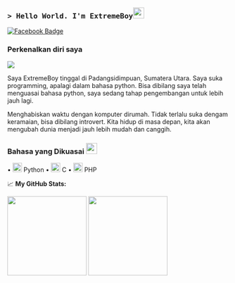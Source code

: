 ### <samp>&gt; Hello World. I'm ExtremeBoy<img src="https://media.giphy.com/media/hvRJCLFzcasrR4ia7z/giphy.gif" width="25"> </samp>
[![Facebook Badge](https://img.shields.io/badge/-Facebook-4267b2?style=flat-square&logo=Facebook&logoColor=white)](https://facebook.com/ExtremeBoy.GGUser/)

### Perkenalkan diri saya
![](https://visitor-badge.glitch.me/badge?page_id=ExtremeBoyGG)

Saya ExtremeBoy tinggal di Padangsidimpuan, Sumatera Utara. Saya suka programming, apalagi dalam bahasa python.
Bisa dibilang saya telah menguasai bahasa python, saya sedang tahap pengembangan untuk lebih jauh lagi.

Menghabiskan waktu dengan komputer dirumah. Tidak terlalu suka dengam keramaian, bisa dibilang introvert. Kita hidup di masa depan, kita akan mengubah dunia menjadi jauh lebih mudah dan canggih.

### Bahasa yang Dikuasai <img src="https://media.tenor.com/8McIGu0Tf_QAAAAi/fire-joypixels.gif" width="25">
• <img src="https://github.com/ExtremeBoyGG/ExtremeBoyGG/blob/python.png?raw=true" width="21"> Python
• <img src="https://github.com/ExtremeBoyGG/ExtremeBoyGG/blob/C.png?raw=true" width="21"> C
• <img src="https://github.com/ExtremeBoyGG/ExtremeBoyGG/blob/php-logo.png?raw=true" width="21"> PHP


📈 **My GitHub Stats:**

<p>
  <img height="180em" src="https://github-readme-stats.vercel.app/api?username=Gapur&show_icons=true&hide_border=true&&count_private=true&include_all_commits=true" />
  <img height="180em" src="https://github-readme-stats.vercel.app/api/top-langs/?username=Gapur&exclude_repo=KNN-Image-Classification&show_icons=true&hide_border=true&layout=compact&langs_count=8"/>
</p>

